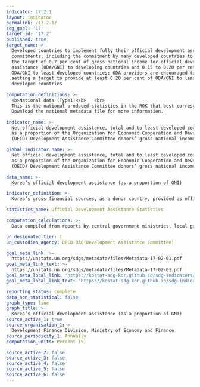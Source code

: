 ```yaml
---
indicator: 17.2.1
layout: indicator
permalink: /17-2-1/
sdg_goal: '17'
target_id: '17.2'
published: true
target_name: >-
  Developed countries to implement fully their official development assistance
  commitments, including the commitment by many developed countries to achieve
  the target of 0.7 per cent of gross national income for official development
  assistance (ODA/GNI) to developing countries and 0.15 to 0.20 per cent of
  ODA/GNI to least developed countries; ODA providers are encouraged to consider
  setting a target to provide at least 0.20 per cent of ODA/GNI to least
  developed countries

computation_definitions: >-
  <b>National data (Type1)</b>   <br>
  This is the national produced statistics in the ROK that best corresponds to the definition of UN SDGs indicators. <br>
  Download the national metadata file for more information.

indicator_name: >-
  Net official development assistance, total and to least developed countries,
  as a proportion of the Organization for Economic Cooperation and Development
  (OECD) Development Assistance Committee donors’ gross national income (GNI)

global_indicator_name: >-
  Net official development assistance, total and to least developed countries,
  as a proportion of the Organization for Economic Cooperation and Development
  (OECD) Development Assistance Committee donors’ gross national income (GNI)

data_name: >-
  Korea’s official development assistance (as a proportion of GNI) 

indicator_definition: >-
  Korea’s gross financial sources, as a donor country, provided as official development assistance to developing countries and international organizations for economic development and welfare, recognized by public institutions (including government ministries) and the Organization for Economic Cooperation and Development(OECD) Development Assistance Committee as a proportion of gross national income(GNI). 

statistics_name: Official Development Assistance Statistics 

computation_calculations: >-
  Data compiled from reports by central government ministries, local governments, and other public institutions implementing ODA projects

un_designated_tier: I
un_custodian_agency: OECD DAC(Development Assistance Committee)

goal_meta_link: >-
  https://unstats.un.org/sdgs/metadata/files/Metadata-17-02-01.pdf   
goal_meta_link_text: >-
  https://unstats.un.org/sdgs/metadata/files/Metadata-17-02-01.pdf   
goal_meta_local_link: 'https://kostat-sdg-kor.github.io/sdg-indicators/public/data/Metadata-17-02-01_ENG.pdf'
goal_meta_local_link_text: 'https://kostat-sdg-kor.github.io/sdg-indicators/public/data/Metadata-17-02-01_ENG.pdf'

reporting_status: complete
data_non_statistical: false
graph_type: line
graph_title: >-
  Korea’s official development assistance (as a proportion of GNI) 
source_active_1: true
source_organisation_1: >-
  Development Finance Division, Ministry of Economy and Finance 
source_periodicity_1: Annually 
computation_units: Percent (%)

source_active_2: false
source_active_3: false
source_active_4: false
source_active_5: false
source_active_6: false
---
```

